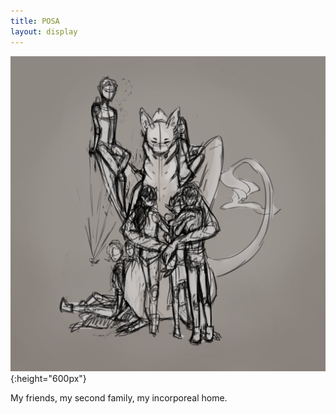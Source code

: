 ```yaml
---
title: POSA
layout: display
---
```


![posa](/assets/img/posa.png){:height="600px"}

My friends, my second family, my incorporeal home.
